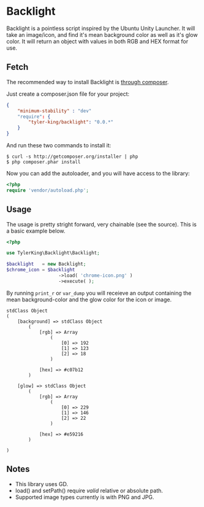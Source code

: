 # Backlight

Backlight is a pointless script inspired by the Ubuntu Unity Launcher. It will take an image/icon,
and find it's mean background color as well as it's glow color. It will return an object with
values in both RGB and HEX format for use.

## Fetch

The recommended way to install Backlight is [through composer](http://packagist.org).

Just create a composer.json file for your project:

```JSON
{
    "minimum-stability" : "dev"
    "require": {
        "tyler-king/backlight": "0.0.*"
    }
}
```

And run these two commands to install it:

    $ curl -s http://getcomposer.org/installer | php
    $ php composer.phar install

Now you can add the autoloader, and you will have access to the library:

```php
<?php
require 'vendor/autoload.php';
```

## Usage

The usage is pretty stright forward, very chainable (see the source). This is a 
basic example below.

```php
<?php

use TylerKing\Backlight\Backlight;

$backlight   = new Backlight;
$chrome_icon = $backlight
                   ->load( 'chrome-icon.png' )
                   ->execute( );
```

By running `print_r` or `var_dump` you will receieve an output containing the mean 
background-color and the glow color for the icon or image.

```
stdClass Object
(
    [background] => stdClass Object
        (
            [rgb] => Array
                (
                    [0] => 192
                    [1] => 123
                    [2] => 18
                )

            [hex] => #c07b12
        )

    [glow] => stdClass Object
        (
            [rgb] => Array
                (
                    [0] => 229
                    [1] => 146
                    [2] => 22
                )

            [hex] => #e59216
        )

)
```

## Notes

* This library uses GD.
* load() and setPath() require *valid* relative or absolute path.
* Supported image types currently is with PNG and JPG.